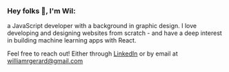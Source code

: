 ### Hey folks 👋, I'm Wil:

a JavaScript developer with a background in graphic design. I love developing and designing websites from scratch - and have a deep interest in building machine learning apps with React.

Feel free to reach out! Either through [LinkedIn](https://www.linkedin.com/in/wilgerard/) or by email at <williamrgerard@gmail.com>
